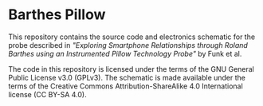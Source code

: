 # Barthes Pillow

This repository contains the source code and electronics schematic for the probe described in *"Exploring Smartphone Relationships through Roland Barthes using an Instrumented Pillow Technology Probe"* by Funk et al.

The code in this repository is licensed under the terms of the GNU General Public License v3.0 (GPLv3). The schematic is made available under the terms of the Creative Commons Attribution-ShareAlike 4.0 International license (CC BY-SA 4.0).
